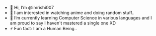 - 👋 Hi, I’m @imrishi007
- 👀 I am interested in watching anime and doing random stuff..
- 🌱 I’m currently learning Computer Science in various languages and I am proud to say I haven't mastered a single one XD
- ⚡ Fun fact: I am a Human Being..

<!---
imrishi007/imrishi007 is a ✨ special ✨ repository because its `README.md` (this file) appears on your GitHub profile.
You can click the Preview link to take a look at your changes.
--->
